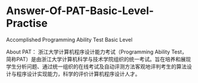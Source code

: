 # Answer-Of-PAT-Basic-Level-Practise
Accomplished Programming Ability Test Basic Level

About PAT：
浙江大学计算机程序设计能力考试（Programming Ability Test，简称PAT）是由浙江大学计算机科学与技术学院组织的统一考试。旨在培养和展现学生分析问题、通过统一组织的在线考试及自动评测方法客观地评判考生的算法设计与程序设计实现能力，科学的评价计算机程序设计人才。
